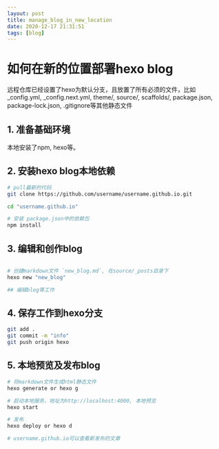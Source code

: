 ```yaml
---
layout: post
title: manage_blog_in_new_location
date: 2020-12-17 21:31:51
tags: [blog]
---
```



# 如何在新的位置部署hexo blog

远程仓库已经设置了hexo为默认分支，且放置了所有必须的文件，比如_config.yml, _config.next.yml, theme/, source/, scaffolds/, package.json, package-lock.json, .gitignore等其他静态文件

## 1. 准备基础环境

本地安装了npm, hexo等。

## 2. 安装hexo blog本地依赖

```sh
# pull最新的代码
git clone https://github.com/username/username.github.io.git

cd "username.github.io"

# 安装 package.json中的依赖包
npm install

```

## 3. 编辑和创作blog

```sh

# 创建markdown文件 `new_blog.md`, 在source/_posts目录下
hexo new "new_blog"

## 编辑blog等工作
```

## 4. 保存工作到hexo分支
```sh
git add .
git commit -m "info"
git push origin hexo
```


## 5. 本地预览及发布blog

```sh
# 将markdown文件生成html静态文件
hexo generate or hexo g

# 启动本地服务，地址为http://localhost:4000, 本地预览
hexo start

# 发布
hexo deploy or hexo d

# username.github.io可以查看新发布的文章
```







